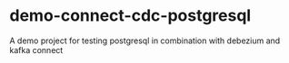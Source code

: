 # demo-connect-cdc-postgresql
A demo project for testing postgresql in combination with debezium and kafka connect
